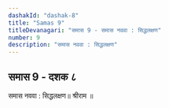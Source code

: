 ```yaml
---
dashakId: "dashak-8"
title: "Samas 9"
titleDevanagari: "समास 9 - समास नववा : सिद्धलक्षण"
number: 9
description: "समास नववा : सिद्धलक्षण"
---
```


## समास 9 - दशक ८

समास नववा : सिद्धलक्षण॥ श्रीराम ॥